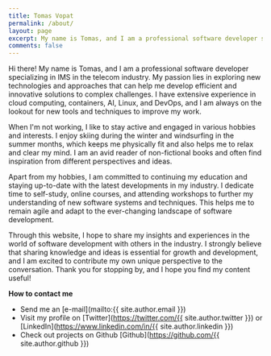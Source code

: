 ```yaml
---
title: Tomas Vopat
permalink: /about/
layout: page
excerpt: My name is Tomas, and I am a professional software developer specializing in IMS in the telecom industry.
comments: false
---
```



Hi there! My name is Tomas, and I am a professional software developer specializing in IMS in the telecom industry. My passion lies in exploring new technologies and approaches that can help me develop efficient and innovative solutions to complex challenges. I have extensive experience in cloud computing, containers, AI, Linux, and DevOps, and I am always on the lookout for new tools and techniques to improve my work.

When I'm not working, I like to stay active and engaged in various hobbies and interests. I enjoy skiing during the winter and windsurfing in the summer months, which keeps me physically fit and also helps me to relax and clear my mind. I am an avid reader of non-fictional books and often find inspiration from different perspectives and ideas.

Apart from my hobbies, I am committed to continuing my education and staying up-to-date with the latest developments in my industry. I dedicate time to self-study, online courses, and attending workshops to further my understanding of new software systems and techniques. This helps me to remain agile and adapt to the ever-changing landscape of software development.

Through this website, I hope to share my insights and experiences in the world of software development with others in the industry. I strongly believe that sharing knowledge and ideas is essential for growth and development, and I am excited to contribute my own unique perspective to the conversation. Thank you for stopping by, and I hope you find my content useful!

**How to contact me**

- Send me an [e-mail](mailto:{{ site.author.email }})
- Visit my profile on [Twitter](https://twitter.com/{{ site.author.twitter }}) or [LinkedIn](https://www.linkedin.com/in/{{ site.author.linkedin }})
- Check out projects on Github [Github](https://github.com/{{ site.author.github }})
